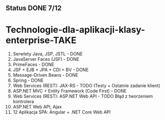 ## Status DONE 7/12
# Technologie-dla-aplikacji-klasy-enterprise-TAKE
1. Serwlety Java, JSP, JSTL - DONE
2. JavaServer Faces (JSF) - DONE
3. PrimeFaces - DONE
4. JSF + EJB + JPA + CDI + BV - DONE
5. Message-Driven Beans - DONE
6. Spring - DONE
7. Web Services (REST): JAX-RS - TODO (Testy + Ostatnie zadanie klient)
8. ASP.NET MVC + Entity Framework (Code First) - DONE
9. Web Services (REST): ASP.NET Web API - TODO Błąd z tworzeniem kontrolera
10. ASP.NET Web API, Ajax 
11. 12 Aplikacja SPA: Angular + .NET Core Web API 
